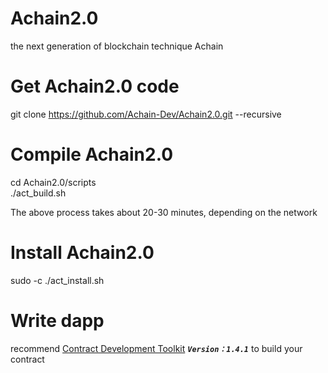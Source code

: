 # Achain2.0
the next generation of blockchain  technique Achain 

# Get Achain2.0 code
git clone https://github.com/Achain-Dev/Achain2.0.git  --recursive

# Compile Achain2.0
cd Achain2.0/scripts  
./act_build.sh

The above process takes about 20-30 minutes, depending on the network

# Install Achain2.0
sudo -c ./act_install.sh

# Write dapp

recommend [Contract Development Toolkit](https://github.com/Achain-Dev/actx.cdt) **_`Version：1.4.1`_** to build your contract
